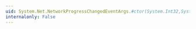 ```yaml
---
uid: System.Net.NetworkProgressChangedEventArgs.#ctor(System.Int32,System.Int32,System.Int32,System.Object)
internalonly: False
---
```

